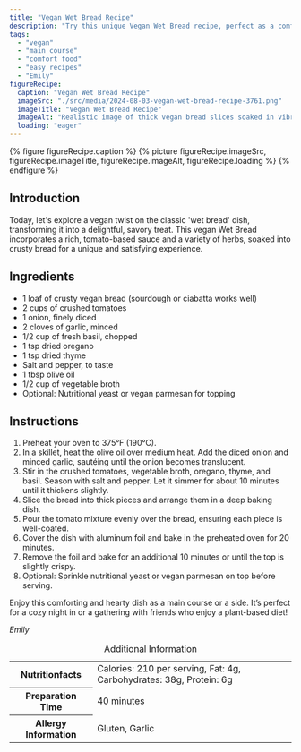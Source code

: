 ```yaml
---
title: "Vegan Wet Bread Recipe"
description: "Try this unique Vegan Wet Bread recipe, perfect as a comforting main course or side. It's a savory, herb-infused dish that's simple to make and delicious!"
tags:
  - "vegan"
  - "main course"
  - "comfort food"
  - "easy recipes"
  - "Emily"
figureRecipe: 
  caption: "Vegan Wet Bread Recipe"
  imageSrc: "./src/media/2024-08-03-vegan-wet-bread-recipe-3761.png"
  imageTitle: "Vegan Wet Bread Recipe"
  imageAlt: "Realistic image of thick vegan bread slices soaked in vibrant tomato sauce with herbs, nutritional yeast topping, in a cozy dining setting."
  loading: "eager"
---
```


{% figure figureRecipe.caption %}
{% picture figureRecipe.imageSrc, figureRecipe.imageTitle, figureRecipe.imageAlt, figureRecipe.loading %}
{% endfigure %}

## Introduction

Today, let's explore a vegan twist on the classic 'wet bread' dish, transforming it into a delightful, savory treat. This vegan Wet Bread incorporates a rich, tomato-based sauce and a variety of herbs, soaked into crusty bread for a unique and satisfying experience.

## Ingredients

- 1 loaf of crusty vegan bread (sourdough or ciabatta works well)
- 2 cups of crushed tomatoes
- 1 onion, finely diced
- 2 cloves of garlic, minced
- 1/2 cup of fresh basil, chopped
- 1 tsp dried oregano
- 1 tsp dried thyme
- Salt and pepper, to taste
- 1 tbsp olive oil
- 1/2 cup of vegetable broth
- Optional: Nutritional yeast or vegan parmesan for topping

## Instructions

1. Preheat your oven to 375°F (190°C).
2. In a skillet, heat the olive oil over medium heat. Add the diced onion and minced garlic, sautéing until the onion becomes translucent.
3. Stir in the crushed tomatoes, vegetable broth, oregano, thyme, and basil. Season with salt and pepper. Let it simmer for about 10 minutes until it thickens slightly.
4. Slice the bread into thick pieces and arrange them in a deep baking dish.
5. Pour the tomato mixture evenly over the bread, ensuring each piece is well-coated.
6. Cover the dish with aluminum foil and bake in the preheated oven for 20 minutes.
7. Remove the foil and bake for an additional 10 minutes or until the top is slightly crispy.
8. Optional: Sprinkle nutritional yeast or vegan parmesan on top before serving.

Enjoy this comforting and hearty dish as a main course or a side. It’s perfect for a cozy night in or a gathering with friends who enjoy a plant-based diet!

*Emily*

<table><caption class='sr-only'>Additional Information</caption><tr><th>Nutritionfacts</th><td>Calories: 210 per serving, Fat: 4g, Carbohydrates: 38g, Protein: 6g&nbsp;</td></tr><tr><th>Preparation Time</th><td>40 minutes&nbsp;</td></tr><tr><th>Allergy Information</th><td>Gluten, Garlic&nbsp;</td></tr></table>

